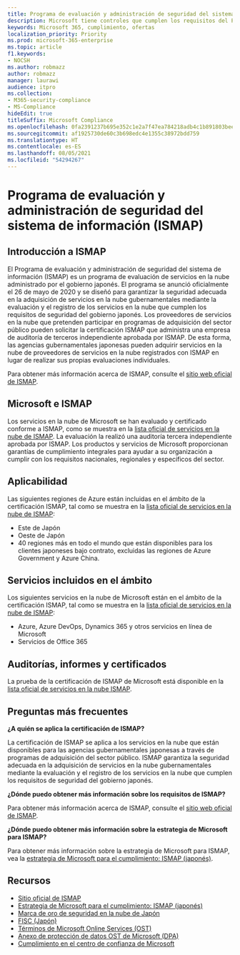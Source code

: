 ```yaml
---
title: Programa de evaluación y administración de seguridad del sistema de información (ISMAP)
description: Microsoft tiene controles que cumplen los requisitos del Programa de evaluación y administración de seguridad del sistema de información (ISMAP).
keywords: Microsoft 365, cumplimiento, ofertas
localization_priority: Priority
ms.prod: microsoft-365-enterprise
ms.topic: article
f1.keywords:
- NOCSH
ms.author: robmazz
author: robmazz
manager: laurawi
audience: itpro
ms.collection:
- M365-security-compliance
- MS-Compliance
hideEdit: true
titleSuffix: Microsoft Compliance
ms.openlocfilehash: 0fa2391237b695e352c1e2a7f47ea784218adb4c1b891803beee438440f7d279
ms.sourcegitcommit: af1925730de60c3b698edc4e1355c38972bdd759
ms.translationtype: HT
ms.contentlocale: es-ES
ms.lasthandoff: 08/05/2021
ms.locfileid: "54294267"
---
```

# <a name="information-system-security-management-and-assessment-program-ismap"></a>Programa de evaluación y administración de seguridad del sistema de información (ISMAP)

## <a name="ismap-overview"></a>Introducción a ISMAP

El Programa de evaluación y administración de seguridad del sistema de información (ISMAP) es un programa de evaluación de servicios en la nube administrado por el gobierno japonés. El programa se anunció oficialmente el 26 de mayo de 2020 y se diseñó para garantizar la seguridad adecuada en la adquisición de servicios en la nube gubernamentales mediante la evaluación y el registro de los servicios en la nube que cumplen los requisitos de seguridad del gobierno japonés. Los proveedores de servicios en la nube que pretenden participar en programas de adquisición del sector público pueden solicitar la certificación ISMAP que administra una empresa de auditoría de terceros independiente aprobada por ISMAP. De esta forma, las agencias gubernamentales japonesas pueden adquirir servicios en la nube de proveedores de servicios en la nube registrados con ISMAP en lugar de realizar sus propias evaluaciones individuales.

Para obtener más información acerca de ISMAP, consulte el [sitio web oficial de ISMAP](https://www.ismap.go.jp/csm).

## <a name="microsoft-and-ismap"></a>Microsoft e ISMAP

Los servicios en la nube de Microsoft se han evaluado y certificado conforme a ISMAP, como se muestra en la [lista oficial de servicios en la nube de ISMAP](https://www.ismap.go.jp/csm?id=cloud_service_list). La evaluación la realizó una auditoría tercera independiente aprobada por ISMAP. Los productos y servicios de Microsoft proporcionan garantías de cumplimiento integrales para ayudar a su organización a cumplir con los requisitos nacionales, regionales y específicos del sector.

## <a name="applicability"></a>Aplicabilidad

Las siguientes regiones de Azure están incluidas en el ámbito de la certificación ISMAP, tal como se muestra en la [lista oficial de servicios en la nube de ISMAP](https://www.ismap.go.jp/csm?id=cloud_service_list):

- Este de Japón
- Oeste de Japón
- 40 regiones más en todo el mundo que están disponibles para los clientes japoneses bajo contrato, excluidas las regiones de Azure Government y Azure China.

## <a name="services-in-scope"></a>Servicios incluidos en el ámbito

Los siguientes servicios en la nube de Microsoft están en el ámbito de la certificación ISMAP, tal como se muestra en la [lista oficial de servicios en la nube de ISMAP](https://www.ismap.go.jp/csm?id=cloud_service_list):

- Azure, Azure DevOps, Dynamics 365 y otros servicios en línea de Microsoft
- Servicios de Office 365

## <a name="audit-reports-and-certificates"></a>Auditorías, informes y certificados

La prueba de la certificación de ISMAP de Microsoft está disponible en la [lista oficial de servicios en la nube ISMAP](https://www.ismap.go.jp/csm?id=cloud_service_list).

## <a name="frequently-asked-questions"></a>Preguntas más frecuentes

**¿A quién se aplica la certificación de ISMAP?**

La certificación de ISMAP se aplica a los servicios en la nube que están disponibles para las agencias gubernamentales japonesas a través de programas de adquisición del sector público. ISMAP garantiza la seguridad adecuada en la adquisición de servicios en la nube gubernamentales mediante la evaluación y el registro de los servicios en la nube que cumplen los requisitos de seguridad del gobierno japonés.

**¿Dónde puedo obtener más información sobre los requisitos de ISMAP?**

Para obtener más información acerca de ISMAP, consulte el [sitio web oficial de ISMAP](https://www.ismap.go.jp/csm).

**¿Dónde puedo obtener más información sobre la estrategia de Microsoft para ISMAP?**

Para obtener más información sobre la estrategia de Microsoft para ISMAP, vea la [estrategia de Microsoft para el cumplimiento: ISMAP (japonés)](https://www.microsoft.com/ja-jp/mscorp/legal/compliance?activetab=service%3aprimaryr7).

## <a name="resources"></a>Recursos

- [Sitio oficial de ISMAP](https://www.ismap.go.jp/csm)
- [Estrategia de Microsoft para el cumplimiento: ISMAP (japonés)](https://www.microsoft.com/ja-jp/mscorp/legal/compliance?activetab=service%3aprimaryr7)
- [Marca de oro de seguridad en la nube de Japón](offering-cs-mark-gold-japan.md)
- [FISC (Japón)](offering-fisc-japan.md)
- [Términos de Microsoft Online Services (OST)](https://aka.ms/Online-Services-Terms)
- [Anexo de protección de datos OST de Microsoft (DPA)](https://aka.ms/DPA)
- [Cumplimiento en el centro de confianza de Microsoft ](https://www.microsoft.com/trust-center/compliance/compliance-overview)
